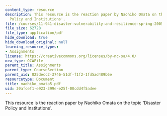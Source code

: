 ```yaml
---
content_type: resource
description: This resource is the reaction paper by Naohiko Omata on the topic 'Disaster
  Policy and Institutions'.
file: /courses/11-941-disaster-vulnerability-and-resilience-spring-2005/30afcef1e923399ee25f00cdd4f5adee_naohiko_omata5.pdf
file_size: 62728
file_type: application/pdf
hide_download: true
hide_download_original: null
learning_resource_types:
- Assignments
license: https://creativecommons.org/licenses/by-nc-sa/4.0/
ocw_type: OCWFile
parent_title: Assignments
parent_type: CourseSection
parent_uid: 025decc2-3746-51df-f1f2-1fd5ad489b6e
resourcetype: Document
title: naohiko_omata5.pdf
uid: 30afcef1-e923-399e-e25f-00cdd4f5adee
---
```

This resource is the reaction paper by Naohiko Omata on the topic 'Disaster Policy and Institutions'.